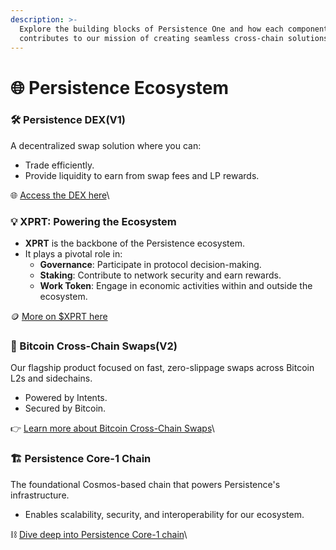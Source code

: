 ```yaml
---
description: >-
  Explore the building blocks of Persistence One and how each component
  contributes to our mission of creating seamless cross-chain solutions.
---
```


# 🌐 Persistence Ecosystem

### 🛠️ Persistence DEX(V1)

A decentralized swap solution where you can:

* Trade efficiently.
* Provide liquidity to earn from swap fees and LP rewards.

🌐 [Access the DEX here](https://app.persistence.one)\


### 💡 XPRT: Powering the Ecosystem&#x20;

* **XPRT** is the backbone of the Persistence ecosystem.
* It plays a pivotal role in:
  * **Governance**: Participate in protocol decision-making.
  * **Staking**: Contribute to network security and earn rewards.
  * **Work Token**: Engage in economic activities within and outside the ecosystem.

:coin: [More on $XPRT here](../participate/xprt/)

### 🚀 Bitcoin Cross-Chain Swaps(V2)

Our flagship product focused on fast, zero-slippage swaps across Bitcoin L2s and sidechains.

* Powered by Intents.
* Secured by Bitcoin.

👉 [Learn more about Bitcoin Cross-Chain Swaps](../core-products-and-solutions/bitcoin-cross-chain-swaps-v2/)\


### 🏗️ Persistence Core-1 Chain

The foundational Cosmos-based chain that powers Persistence's infrastructure.

* Enables scalability, security, and interoperability for our ecosystem.

:chains: [Dive deep into Persistence Core-1 chain](broken-reference)\
